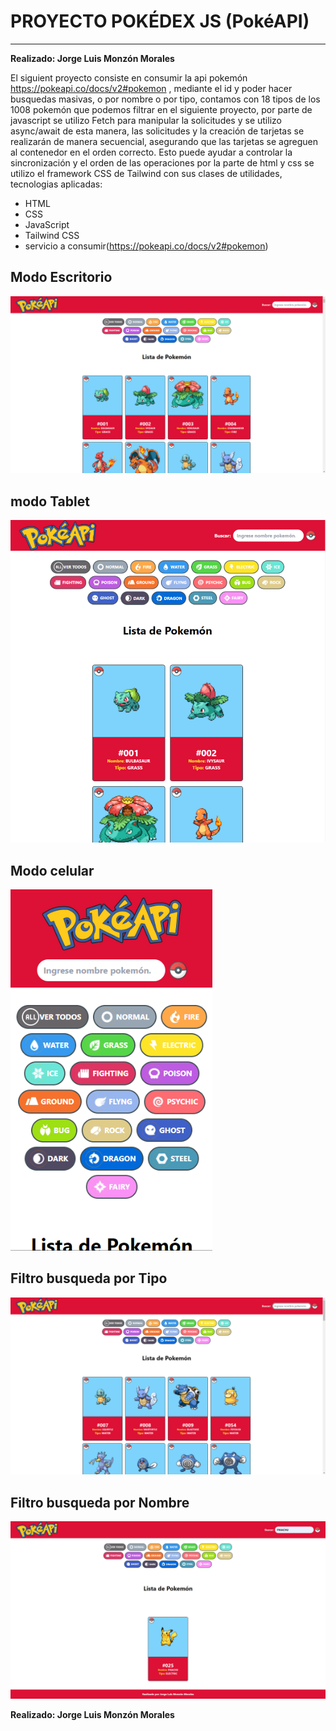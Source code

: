 # PROYECTO POKÉDEX JS (PokéAPI) #
---
**Realizado: Jorge Luis Monzón Morales**

El siguient proyecto consiste en consumir la api pokemón https://pokeapi.co/docs/v2#pokemon , mediante el id y poder hacer busquedas masivas, o por nombre o por tipo, contamos con 18 tipos de los 1008 pokemón que podemos filtrar en el siguiente proyecto, por parte de javascript se utilizo Fetch para manipular la solicitudes y se utilizo async/await de esta manera, las solicitudes y la creación de tarjetas se realizarán de manera secuencial, asegurando que las tarjetas se agreguen al contenedor en el orden correcto. Esto puede ayudar a controlar la sincronización y el orden de las operaciones por la parte de html y css se utilizo el framework CSS de Tailwind con sus clases de utilidades, tecnologias aplicadas:

- HTML
- CSS
- JavaScript
- Tailwind CSS
- servicio a consumir(https://pokeapi.co/docs/v2#pokemon)

**Modo Escritorio**
---
![alt text](<modo_escritorio.png>)


**modo Tablet**
---
![alt text](modo_tablet.png)


**Modo celular**
---
![alt text](modo_celular.png)

**Filtro busqueda por Tipo**
---
![alt text](<filtro_tipo.png>)

**Filtro busqueda por Nombre**
---
![alt text](<filtro_nombre.png>)

**Realizado: Jorge Luis Monzón Morales**